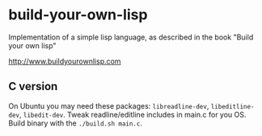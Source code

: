 # build-your-own-lisp

Implementation of a simple lisp language, as described in the book "Build your own lisp"

http://www.buildyourownlisp.com

## C version

On Ubuntu you may need these packages: `libreadline-dev`, `libeditline-dev`, `libedit-dev`.
Tweak readline/editline includes in main.c for you OS.
Build binary with the `./build.sh main.c`.
